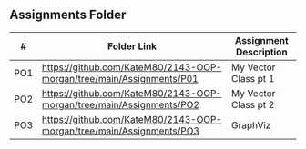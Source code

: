 ##  Assignments Folder

|   #   | Folder Link | Assignment Description |
| :---: | ----------- | ---------------------- |
|  PO1  | https://github.com/KateM80/2143-OOP-morgan/tree/main/Assignments/P01 | My Vector Class pt 1|
|  PO2  |https://github.com/KateM80/2143-OOP-morgan/tree/main/Assignments/PO2 | My Vector Class pt 2|
|  PO3  |https://github.com/KateM80/2143-OOP-morgan/tree/main/Assignments/PO3 | GraphViz |
